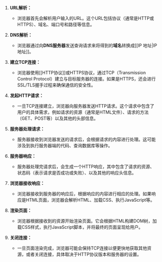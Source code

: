 1. **URL解析：**
   - 浏览器首先会解析用户输入的URL。这个URL包括协议（通常是HTTP或HTTPS）、域名、端口号和路径等信息。

2. **DNS解析：**
   - 浏览器通过向**DNS服务器**发送查询请求来将得到的**域名**转换成[[IP 地址|IP地址]]。

3. **建立TCP连接：**
   - 浏览器使用[[HTTP协议]]或HTTPS协议，通过TCP（Transmission Control Protocol）建立与目标服务器的连接。如果是HTTPS，还会进行SSL/TLS握手过程来确保通信的安全性。

4. **发起HTTP请求：**
   - 一旦TCP连接建立，浏览器向服务器发送HTTP请求。这个请求中包含了用户的具体需求，例如请求的资源（通常是HTML文件）、请求的方法（GET、POST等）以及其他的头部信息。

5. **服务器处理请求：**
   - 服务器接收到浏览器发送的请求后，会根据请求的内容进行处理。这可能涉及到执行服务器端的代码、查询数据库等操作。

6. **服务器响应：**
   - 服务器处理完请求后，会生成一个HTTP响应，其中包含了请求的资源、状态码（表示请求是否成功或失败）、以及其他的响应头信息。

7. **浏览器接收响应：**
   - 浏览器接收到服务器的响应后，根据响应的内容进行相应的处理。如果响应是HTML页面，浏览器会解析HTML、加载CSS、执行JavaScript等。

8. **渲染页面：**
   - 浏览器根据接收到的资源开始渲染页面。它会根据HTML构建DOM树，加载CSS样式，执行JavaScript脚本，并将最终的页面呈现给用户。

9. **关闭连接：**
   - 一旦页面渲染完成，浏览器可能会保持TCP连接以便更快地获取其他资源，或者关闭连接，具体取决于HTTP协议版本和服务器的设置。
